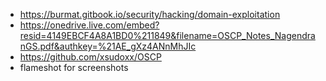 - https://burmat.gitbook.io/security/hacking/domain-exploitation
- https://onedrive.live.com/embed?resid=4149EBCF4A8A1BD0%211849&filename=OSCP_Notes_NagendranGS.pdf&authkey=%21AE_gXz4ANnMhJIc
- https://github.com/xsudoxx/OSCP
- flameshot for screenshots